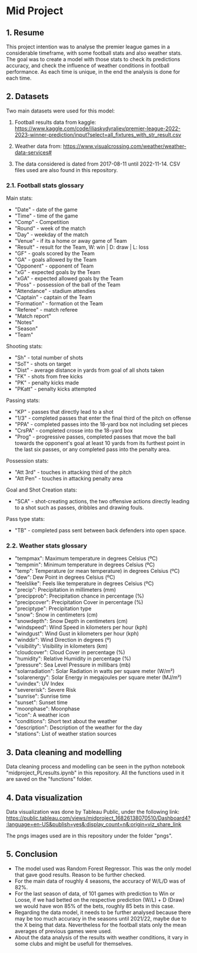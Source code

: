 # Mid Project
## 1. Resume
This project intention was to analyse the premier league games in a considerable timeframe, with some football stats and also weather stats.
The goal was to create a model with those stats to check its predictions accuracy, and check the influence of weather conditions in football performance.
As each time is unique, in the end the analysis is done for each time.

## 2. Datasets
Two main datasets were used for this model:

  1. Football results data from kaggle: 
  https://www.kaggle.com/code/iliaskydyraliev/premier-league-2022-2023-winner-prediction/input?select=all_fixtures_with_str_result.csv
  
  2. Weather data from: https://www.visualcrossing.com/weather/weather-data-services#
  
  3. The data considered is dated from 2017-08-11 until 2022-11-14. CSV files used are also found in this repository.
  
### 2.1. Football stats glossary
Main stats:
- "Date" - date of the game
- "Time" - time of the game
- "Comp" - Competition
- "Round" - week of the match
- "Day" - weekday of the match
- "Venue" - if its a home or away game of Team
- "Result" - result for the Team, W: win | D: draw | L: loss
- "GF" - goals scored by the Team
- "GA" - goals allowed by the Team
- "Opponent" - opponent of Team
- "xG" - expected goals by the Team
- "xGA" - expected allowed goals by the Team
- "Poss" - possession of the ball of the Team
- "Attendance" - stadium attendies
- "Captain" - captain of the Team
- "Formation" - formation ot the Team
- "Referee" - match referee
- "Match report"
- "Notes"
- "Season"
- "Team"

Shooting stats:
- "Sh" - total number of shots
- "SoT" - shots on target
- "Dist" - average distance in yards from goal of all shots taken
- "FK" - shots from free kicks
- "PK" - penalty kicks made
- "PKatt" - penalty kicks attempted

Passing stats:

- "KP" - passes that directly lead to a shot
- "1/3" - completed passes that enter the final third of the pitch on offense
- "PPA" - completed passes into the 18-yard box not including set pieces
- "CrsPA" - completed crosse into the 18-yard box
- "Prog" - progressive passes, completed passes that move the ball towards the opponent's goal at least 10 yards from its furthest point in the last six passes, or any completed pass into the penalty area.

Possession stats:
- "Att 3rd" - touches in attacking third of the pitch
- "Att Pen" - touches in attacking penalty area

Goal and Shot Creation stats:
- "SCA" - shot-creating actions, the two offensive actions directly leading to a shot such as passes, dribbles and drawing fouls.

Pass type stats:
- "TB" - completed pass sent between back defenders into open space.

### 2.2. Weather stats glossary
- "tempmax": Maximum temperature in degrees Celsius (ºC)
- "tempmin": Minimum temperature in degrees Celsius (ºC)
- "temp": Temperature (or mean temperature) in degrees Celsius (ºC)
- "dew": Dew Point in degrees Celsius (ºC)
- "feelslike": Feels like temperature in degrees Celsius (ºC)
- "precip": Precipitation in millimeters (mm)
- "precipprob": Precipitation chance in percentage (%)
- "precipcover": Precipitation Cover in percentage (%)
- "preciptype": Precipitation type
- "snow": Snow in centimeters (cm)
- "snowdepth": Snow Depth in centimeters (cm)
- "windspeed": Wind Speed in kilometers per hour (kph)
- "windgust": Wind Gust in kilometers per hour (kph)
- "winddir": Wind Direction in degrees (º)
- "visibility": Visibility in kilometers (km)
- "cloudcover": Cloud Cover in percentage (%)
- "humidity": Relative Humidity in percentage (%)
- "pressure": Sea Level Pressure in millibars (mb)
- "solarradiation": Solar Radiation in watts per square meter (W/m²)
- "solarenergy": Solar Energy in megajoules per square meter (MJ/m²)
- "uvindex": UV Index
- "severerisk": Severe Risk
- "sunrise": Sunrise time
- "sunset": Sunset time
- "moonphase": Moonphase
- "icon": A weather icon
- "conditions": Short text about the weather
- "description": Description of the weather for the day
- "stations": List of weather station sources

## 3. Data cleaning and modelling
Data cleaning process and modelling can be seen in the python notebook "midproject_PLresults.ipynb" in this repository.
All the functions used in it are saved on the "functions" folder.

## 4. Data visualization
Data visualization was done by Tableau Public, under the following link:
https://public.tableau.com/views/midproject_16826138070510/Dashboard4?:language=en-US&publish=yes&:display_count=n&:origin=viz_share_link

The pngs images used are in this repository under the folder "pngs".

## 5. Conclusion
- The model used was Random Forest Regressor. This was the only model that gave good results. Reason to be further checked.
- For the main data of roughly 4 seasons, the accuracy of W/L/D was of 82%.
- For the last season of data, of 101 games with prediction to Win or Loose, if we had betted on the respective prediction (W/L) + D (Draw) we would have won 85% of the bets, roughly 85 bets in this case.
- Regarding the data model, it needs to be further analysed because there may be too much accuracy in the seasons until 2021/22, maybe due to the X being that data. Nevertheless for the football stats only the mean averages of previous games were used.
- About the data analysis of the results with weather conditions, it vary in some clubs and might be usefull for themselves.
